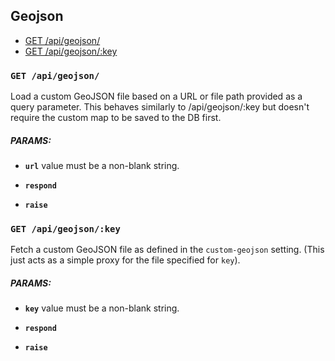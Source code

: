 ## Geojson

  - [GET /api/geojson/](#get-apigeojson)
  - [GET /api/geojson/:key](#get-apigeojsonkey)

### `GET /api/geojson/`

Load a custom GeoJSON file based on a URL or file path provided as a query parameter.
  This behaves similarly to /api/geojson/:key but doesn't require the custom map to be saved to the DB first.

##### PARAMS:

*  **`url`** value must be a non-blank string.

*  **`respond`** 

*  **`raise`**

### `GET /api/geojson/:key`

Fetch a custom GeoJSON file as defined in the `custom-geojson` setting. (This just acts as a simple proxy for the
  file specified for `key`).

##### PARAMS:

*  **`key`** value must be a non-blank string.

*  **`respond`** 

*  **`raise`**
